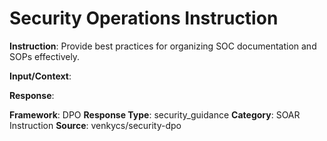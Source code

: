 # Security Operations Instruction

**Instruction**: Provide best practices for organizing SOC documentation and SOPs effectively.

**Input/Context**: 

**Response**: 

**Framework**: DPO
**Response Type**: security_guidance
**Category**: SOAR Instruction
**Source**: venkycs/security-dpo
